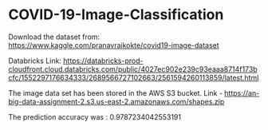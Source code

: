 # COVID-19-Image-Classification

Download the dataset from: https://www.kaggle.com/pranavraikokte/covid19-image-dataset

Databricks Link:
https://databricks-prod-cloudfront.cloud.databricks.com/public/4027ec902e239c93eaaa8714f173bcfc/1552297176634333/2689566727102663/2561594260113859/latest.html

The image data set has been stored in the AWS S3 bucket.
Link - https://an-big-data-assignment-2.s3.us-east-2.amazonaws.com/shapes.zip

The prediction accuracy was : 0.9787234042553191
